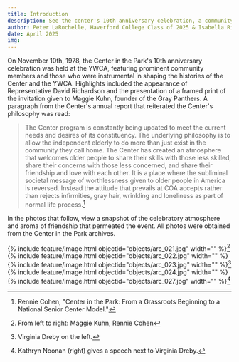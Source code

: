 ```yaml
---
title: Introduction
description: See the center's 10th anniversary celebration, a community event featuring prominent figures and YWCA community members.
author: Peter LaRochelle, Haverford College Class of 2025 & Isabella Rivera, Bryn Mawr College Class of 2025
date: April 2025
img: 
---
```


On November 10th, 1978, the Center in the Park's 10th anniversary celebration was held at the YWCA, featuring prominent community members and those who were instrumental in shaping the histories of the Center and the YWCA. Highlights included the appearance of Representative David Richardson and the presentation of a framed print of the invitation given to Maggie Kuhn, founder of the Gray Panthers. A paragraph from the Center's annual report that reiterated the Center's philosophy was read:

> The Center program is constantly being updated to meet the current needs and desires of its constituency. The underlying philosophy is to allow the independent elderly to do more than just exist in the community they call home. The Center has created an atmosphere that welcomes older people to share their skills with those less skilled, share their concerns with those less concerned, and share their friendship and love with each other. It is a place where the subliminal societal message of worthlessness given to older people in America is reversed. Instead the attitude that prevails at COA accepts rather than rejects infirmities, gray hair, wrinkling and loneliness as part of normal life process.[^1]

In the photos that follow, view a snapshot of the celebratory atmosphere and aroma of friendship that permeated the event. All photos were obtained from the Center in the Park archives.

{% include feature/image.html objectid="objects/arc_021.jpg" width="" %}[^2]
{% include feature/image.html objectid="objects/arc_022.jpg" width="" %}
{% include feature/image.html objectid="objects/arc_023.jpg" width="" %}[^3]
{% include feature/image.html objectid="objects/arc_024.jpg" width="" %}
{% include feature/image.html objectid="objects/arc_027.jpg" width="" %}[^4]



[^1]: Rennie Cohen, "Center in the Park: From a Grassroots Beginning to a National Senior Center Model."
[^2]: From left to right: Maggie Kuhn, Rennie Cohen
[^3]: Virginia Dreby on the left.
[^4]: Kathryn Noonan (right) gives a speech next to Virginia Dreby.
